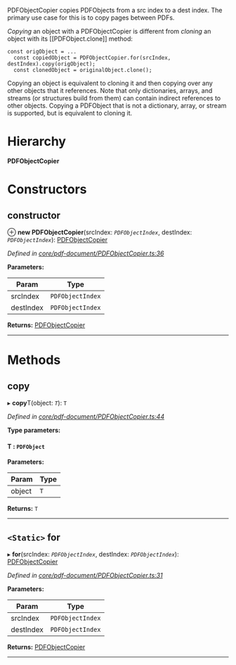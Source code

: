 

PDFObjectCopier copies PDFObjects from a src index to a dest index. The primary use case for this is to copy pages between PDFs.

_Copying_ an object with a PDFObjectCopier is different from _cloning_ an object with its \[\[PDFObject.clone\]\] method:

```
const origObject = ...
  const copiedObject = PDFObjectCopier.for(srcIndex, destIndex).copy(origObject);
  const clonedObject = originalObject.clone();
```

Copying an object is equivalent to cloning it and then copying over any other objects that it references. Note that only dictionaries, arrays, and streams (or structures build from them) can contain indirect references to other objects. Copying a PDFObject that is not a dictionary, array, or stream is supported, but is equivalent to cloning it.

# Hierarchy

**PDFObjectCopier**

# Constructors

<a id="constructor"></a>

##  constructor

⊕ **new PDFObjectCopier**(srcIndex: *`PDFObjectIndex`*, destIndex: *`PDFObjectIndex`*): [PDFObjectCopier](_core_pdf_document_pdfobjectcopier_.pdfobjectcopier.md)

*Defined in [core/pdf-document/PDFObjectCopier.ts:36](https://github.com/Hopding/pdf-lib/blob/bdaae3d/src/core/pdf-document/PDFObjectCopier.ts#L36)*

**Parameters:**

| Param | Type |
| ------ | ------ |
| srcIndex | `PDFObjectIndex` |
| destIndex | `PDFObjectIndex` |

**Returns:** [PDFObjectCopier](_core_pdf_document_pdfobjectcopier_.pdfobjectcopier.md)

___

# Methods

<a id="copy"></a>

##  copy

▸ **copy**T(object: *`T`*): `T`

*Defined in [core/pdf-document/PDFObjectCopier.ts:44](https://github.com/Hopding/pdf-lib/blob/bdaae3d/src/core/pdf-document/PDFObjectCopier.ts#L44)*

**Type parameters:**

#### T :  `PDFObject`
**Parameters:**

| Param | Type |
| ------ | ------ |
| object | `T` |

**Returns:** `T`

___
<a id="for"></a>

## `<Static>` for

▸ **for**(srcIndex: *`PDFObjectIndex`*, destIndex: *`PDFObjectIndex`*): [PDFObjectCopier](_core_pdf_document_pdfobjectcopier_.pdfobjectcopier.md)

*Defined in [core/pdf-document/PDFObjectCopier.ts:31](https://github.com/Hopding/pdf-lib/blob/bdaae3d/src/core/pdf-document/PDFObjectCopier.ts#L31)*

**Parameters:**

| Param | Type |
| ------ | ------ |
| srcIndex | `PDFObjectIndex` |
| destIndex | `PDFObjectIndex` |

**Returns:** [PDFObjectCopier](_core_pdf_document_pdfobjectcopier_.pdfobjectcopier.md)

___

